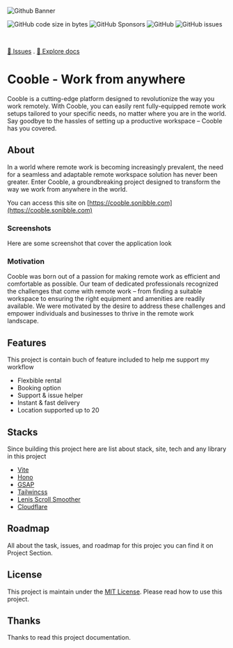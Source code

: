 <!-- README -->

![Github Banner](https://github.com/nyomansunima/cooble/assets/54091887/4745b7c3-a0fe-4802-91b0-25702aa928d6)

![GitHub code size in bytes](https://img.shields.io/github/languages/code-size/nyomansunima/cooble)
![GitHub Sponsors](https://img.shields.io/github/sponsors/nyomansunima)
![GitHub](https://img.shields.io/github/license/nyomansunima/cooble)
![GitHub issues](https://img.shields.io/github/issues/nyomansunima/cooble)

<br/>

[🐛 Issues](https://github.com/nyomansunima/cooble/issues) . [📝 Explore docs](https://github.com/nyomansunima/cooble)

# Cooble - Work from anywhere

Cooble is a cutting-edge platform designed to revolutionize the way you work remotely. With Cooble, you can easily rent fully-equipped remote work setups tailored to your specific needs, no matter where you are in the world. Say goodbye to the hassles of setting up a productive workspace – Cooble has you covered.

## About

In a world where remote work is becoming increasingly prevalent, the need for a seamless and adaptable remote workspace solution has never been greater. Enter Cooble, a groundbreaking project designed to transform the way we work from anywhere in the world.

You can access this site on [https://cooble.sonibble.com](https://cooble.sonibble.com)

### Screenshots

Here are some screenshot that cover the application look

### Motivation

Cooble was born out of a passion for making remote work as efficient and comfortable as possible. Our team of dedicated professionals recognized the challenges that come with remote work – from finding a suitable workspace to ensuring the right equipment and amenities are readily available. We were motivated by the desire to address these challenges and empower individuals and businesses to thrive in the remote work landscape.

## Features

This project is contain buch of feature included to help me support my workflow

- Flexbible rental
- Booking option
- Support & issue helper
- Instant & fast delivery
- Location supported up to 20

## Stacks

Since building this project here are list about stack, site, tech and any library in this project

- [Vite](https://vitejs.dev)
- [Hono](https://hono.dev)
- [GSAP](https://greensock.com/gsap/)
- [Tailwincss](https://tailwindcss.com/)
- [Lenis Scroll Smoother](https://lenis.studiofreight.com/)
- [Cloudflare](https://cloudflare.com)

## Roadmap

All about the task, issues, and roadmap for this projec you can find it on Project Section.

## License

This project is maintain under the [MIT License](./LICENSE). Please read how to use this project.

## Thanks

Thanks to read this project documentation.
